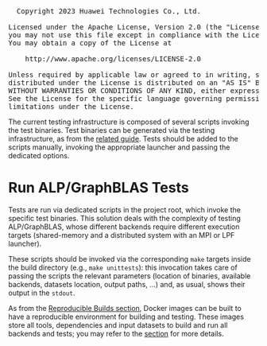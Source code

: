 <pre>
  Copyright 2023 Huawei Technologies Co., Ltd.

Licensed under the Apache License, Version 2.0 (the "License");
you may not use this file except in compliance with the License.
You may obtain a copy of the License at

    http://www.apache.org/licenses/LICENSE-2.0

Unless required by applicable law or agreed to in writing, software
distributed under the License is distributed on an "AS IS" BASIS,
WITHOUT WARRANTIES OR CONDITIONS OF ANY KIND, either express or implied.
See the License for the specific language governing permissions and
limitations under the License.
</pre>

The current testing infrastructure is composed of several scripts invoking the
test binaries.
Test binaries can be generated via the testing infrastructure,
as from the [related guide](Build_and_test_infra.md#adding-a-new-test).
Tests should be added to the scripts manually, invoking the appropriate launcher
and passing the dedicated options.

# Run ALP/GraphBLAS Tests

Tests are run via dedicated scripts in the project root, which invoke the
specific test binaries.
This solution deals with the complexity of testing ALP/GraphBLAS, whose
different backends require different execution targets (shared-memory and a
distributed system with an MPI or LPF launcher).

These scripts should be invoked via the corresponding `make` targets inside the
build directory (e.g., `make unittests`): this invocation takes care of passing
the scripts the relevant parameters (location of binaries, available backends,
datasets location, output paths, ...) and, as usual, shows their output in the
`stdout`.

As from the
[Reproducible Builds section](Build_and_test_infra.md#reproducible-builds),
Docker images can be built to have a reproducible environment for building and
testing.
These images store all tools, dependencies and input datasets to build and run
all backends and tests; you may refer to the
[section](Build_and_test_infra.md#reproducible-builds) for more details.
